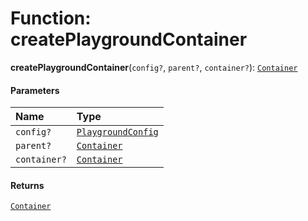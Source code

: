 # Function: createPlaygroundContainer

**createPlaygroundContainer**(`config?`, `parent?`, `container?`): [`Container`](/en/auto-docs/editor/interfaces/interfaces.Container.md)

#### Parameters

| Name | Type |
| :------ | :------ |
| `config?` | [`PlaygroundConfig`](/en/auto-docs/editor/variables/PlaygroundConfig-1.md) |
| `parent?` | [`Container`](/en/auto-docs/editor/interfaces/interfaces.Container.md) |
| `container?` | [`Container`](/en/auto-docs/editor/interfaces/interfaces.Container.md) |

#### Returns

[`Container`](/en/auto-docs/editor/interfaces/interfaces.Container.md)
